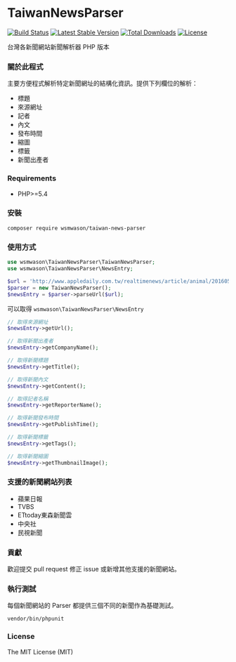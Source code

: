 TaiwanNewsParser
===

[![Build Status](https://travis-ci.org/wsmwason/taiwan-news-parser.svg)](https://travis-ci.org/wsmwason/taiwan-news-parser)
[![Latest Stable Version](https://poser.pugx.org/wsmwason/taiwan-news-parser/v/stable)](https://packagist.org/packages/wsmwason/taiwan-news-parser)
[![Total Downloads](https://poser.pugx.org/wsmwason/taiwan-news-parser/downloads)](https://packagist.org/packages/wsmwason/taiwan-news-parser)
[![License](https://poser.pugx.org/wsmwason/taiwan-news-parser/license)](https://packagist.org/packages/wsmwason/taiwan-news-parser)

台灣各新聞網站新聞解析器 PHP 版本

### 關於此程式

主要方便程式解析特定新聞網址的結構化資訊。提供下列欄位的解析：

 * 標題
 * 來源網址
 * 記者
 * 內文
 * 發布時間
 * 縮圖
 * 標籤
 * 新聞出產者

### Requirements

 * PHP>=5.4

### 安裝

    composer require wsmwason/taiwan-news-parser

### 使用方式

```php
use wsmwason\TaiwanNewsParser\TaiwanNewsParser;
use wsmwason\TaiwanNewsParser\NewsEntry;

$url = 'http://www.appledaily.com.tw/realtimenews/article/animal/20160518/864733/';
$parser = new TaiwanNewsParser();
$newsEntry = $parser->parseUrl($url);
```

可以取得 `wsmwason\TaiwanNewsParser\NewsEntry`

```php
// 取得來源網址
$newsEntry->getUrl();

// 取得新聞出產者
$newsEntry->getCompanyName();

// 取得新聞標題
$newsEntry->getTitle();

// 取得新聞內文
$newsEntry->getContent();

// 取得記者名稱
$newsEntry->getReporterName();

// 取得新聞發布時間
$newsEntry->getPublishTime();

// 取得新聞標籤
$newsEntry->getTags();

// 取得新聞縮圖
$newsEntry->getThumbnailImage();
```

### 支援的新聞網站列表

 * 蘋果日報
 * TVBS
 * ETtoday東森新聞雲
 * 中央社
 * 民視新聞

### 貢獻

歡迎提交 pull request 修正 issue 或新增其他支援的新聞網站。

### 執行測試

每個新聞網站的 Parser 都提供三個不同的新聞作為基礎測試。

    vendor/bin/phpunit

### License

The MIT License (MIT)